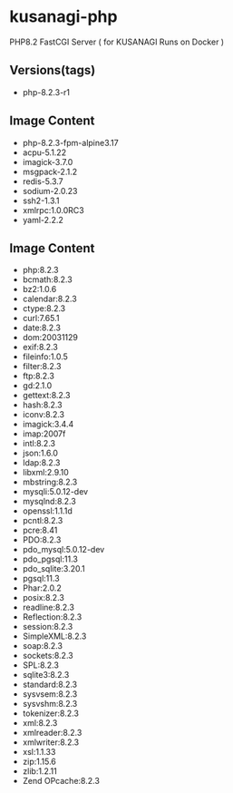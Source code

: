# kusanagi-php
PHP8.2 FastCGI Server ( for KUSANAGI Runs on Docker )

## Versions(tags)
- php-8.2.3-r1

## Image Content
- php-8.2.3-fpm-alpine3.17
- acpu-5.1.22
- imagick-3.7.0
- msgpack-2.1.2
- redis-5.3.7
- sodium-2.0.23
- ssh2-1.3.1
- xmlrpc:1.0.0RC3
- yaml-2.2.2

## Image Content
- php:8.2.3
- bcmath:8.2.3
- bz2:1.0.6
- calendar:8.2.3
- ctype:8.2.3
- curl:7.65.1
- date:8.2.3
- dom:20031129
- exif:8.2.3
- fileinfo:1.0.5
- filter:8.2.3
- ftp:8.2.3
- gd:2.1.0
- gettext:8.2.3
- hash:8.2.3
- iconv:8.2.3
- imagick:3.4.4
- imap:2007f
- intl:8.2.3
- json:1.6.0
- ldap:8.2.3
- libxml:2.9.10
- mbstring:8.2.3
- mysqli:5.0.12-dev
- mysqlnd:8.2.3
- openssl:1.1.1d
- pcntl:8.2.3
- pcre:8.41
- PDO:8.2.3
- pdo_mysql:5.0.12-dev
- pdo_pgsql:11.3
- pdo_sqlite:3.20.1
- pgsql:11.3
- Phar:2.0.2
- posix:8.2.3
- readline:8.2.3
- Reflection:8.2.3
- session:8.2.3
- SimpleXML:8.2.3
- soap:8.2.3
- sockets:8.2.3
- SPL:8.2.3
- sqlite3:8.2.3
- standard:8.2.3
- sysvsem:8.2.3
- sysvshm:8.2.3
- tokenizer:8.2.3
- xml:8.2.3
- xmlreader:8.2.3
- xmlwriter:8.2.3
- xsl:1.1.33
- zip:1.15.6
- zlib:1.2.11
- Zend OPcache:8.2.3

